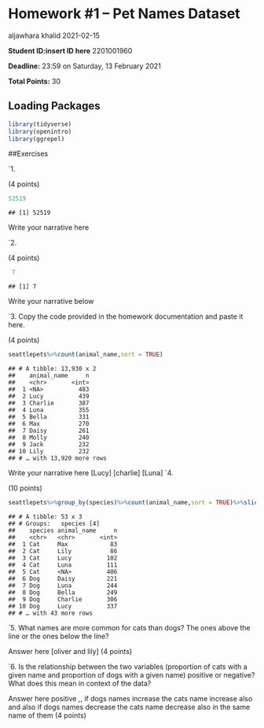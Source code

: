 Homework \#1 – Pet Names Dataset
================
aljawhara khalid
2021-02-15

**Student ID:insert ID here** 2201001960

**Deadline:** 23:59 on Saturday, 13 February 2021

**Total Points:** 30

## Loading Packages

``` r
library(tidyverse)
library(openintro)
library(ggrepel)
```

\#\#Exercises

\`1.

(4 points)

``` r
52519
```

    ## [1] 52519

Write your narrative here

\`2.

(4 points)

``` r
 7
```

    ## [1] 7

Write your narrative below

\`3. Copy the code provided in the homework documentation and paste it
here.

(4 points)

``` r
seattlepets%>%count(animal_name,sort = TRUE)
```

    ## # A tibble: 13,930 x 2
    ##    animal_name     n
    ##    <chr>       <int>
    ##  1 <NA>          483
    ##  2 Lucy          439
    ##  3 Charlie       387
    ##  4 Luna          355
    ##  5 Bella         331
    ##  6 Max           270
    ##  7 Daisy         261
    ##  8 Molly         240
    ##  9 Jack          232
    ## 10 Lily          232
    ## # … with 13,920 more rows

Write your narrative here \[Lucy\] \[charlie\] \[Luna\] \`4.

(10 points)

``` r
seattlepets%>%group_by(species)%>%count(animal_name,sort = TRUE)%>%slice_max(n,n=5)%>%arrange(species,n)
```

    ## # A tibble: 53 x 3
    ## # Groups:   species [4]
    ##    species animal_name     n
    ##    <chr>   <chr>       <int>
    ##  1 Cat     Max            83
    ##  2 Cat     Lily           86
    ##  3 Cat     Lucy          102
    ##  4 Cat     Luna          111
    ##  5 Cat     <NA>          406
    ##  6 Dog     Daisy         221
    ##  7 Dog     Luna          244
    ##  8 Dog     Bella         249
    ##  9 Dog     Charlie       306
    ## 10 Dog     Lucy          337
    ## # … with 43 more rows

\`5. What names are more common for cats than dogs? The ones above the
line or the ones below the line?

Answer here \[oliver and lily\] (4 points)

\`6. Is the relationship between the two variables (proportion of cats
with a given name and proportion of dogs with a given name) positive or
negative? What does this mean in context of the data?

Answer here positive ,, if dogs names increase the cats name increase
also and also if dogs names decrease the cats name decrease also in the
same name of them (4 points)
